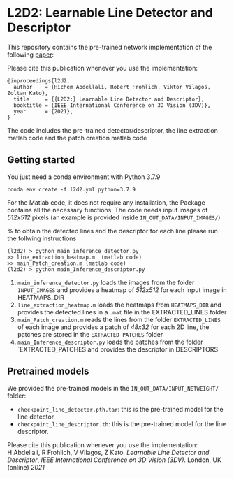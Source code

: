 # L2D2: Learnable Line Detector and Descriptor

This repository contains the pre-trained network implementation of the following [paper](https://www.researchgate.net/publication/355340221_L2D2_Learnable_Line_Detector_and_Descriptor):

Please cite this publication whenever you use the implementation:  
```text
@inproceedings{l2d2,
  author    = {Hichem Abdellali, Robert Frohlich, Viktor Vilagos, Zoltan Kato},
  title     = {{L2D2:} Learnable Line Detector and Descriptor},
  booktitle = {IEEE International Conference on 3D Vision (3DV)},
  year      = {2021},
}
```

The code includes the pre-trained detector/descriptor, the line extraction matlab code and the patch creation matlab code

Getting started
-----------------
You just need a conda environment with Python 3.7.9

```
conda env create -f l2d2.yml python=3.7.9
```

For the Matlab code, it does not require any installation, the Package contains all the necessary functions. 
The code needs input images of *512x512* pixels (an example is provided inside `IN_OUT_DATA/INPUT_IMAGES/`)

% to obtain the detected lines and the descriptor for each line please run the follwing instructions
```
(l2d2) > python main_inference_detector.py
>> line_extraction_heatmap.m  (matlab code)
>> main_Patch_creation.m (matlab code)
(l2d2) > python main_Inference_descriptor.py
```

1. `main_inference_detector.py` loads the images from the folder `INPUT_IMAGES` and provides a heatmap of *512x512* for each input image in HEATMAPS_DIR
2. `line_extraction_heatmap.m` loads the heatmaps from `HEATMAPS_DIR` and provides the detected lines in a `.mat` file in the EXTRACTED_LINES folder
3. `main_Patch_creation.m` reads the lines from the folder `EXTRACTED_LINES` of each image and provides a patch of *48x32* for each 2D line, the patches are stored in the `EXTRACTED_PATCHES` folder
4. `main_Inference_descriptor.py` loads the patches from the folder `EXTRACTED_PATCHES and provides the descriptor in DESCRIPTORS


Pretrained models
-----------------
We provided the pre-trained models in the `IN_OUT_DATA/INPUT_NETWEIGHT/` folder:
 - `checkpoint_line_detector.pth.tar`: this is the pre-trained model for the line detector.
 - `checkpoint_line_descriptor.th`: this is the pre-trained model for the line descriptor.





Please cite this publication whenever you use the implementation:  
H Abdellali, R Frohlich, V Vilagos, Z Kato. *Learnable Line Detector and Descriptor*, *IEEE International Conference on 3D Vision (3DV)*. London, UK (online) *2021*
